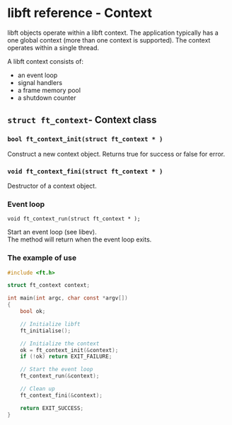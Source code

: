 # libft reference - Context

libft objects operate within a libft context. The application typically has a one global context \(more than one context is supported\). The context operates within a single thread.

A libft context consists of:

* an event loop
* signal handlers
* a frame memory pool
* a shutdown counter

## `struct ft_context`- Context class 

### `bool ft_context_init(struct ft_context * )`

Construct a new context object. Returns true for success or false for error.

### `void ft_context_fini(struct ft_context * )`

Destructor of a context object.

### Event loop

`void ft_context_run(struct ft_context * );`

Start an event loop \(see libev\).  
The method will return when the event loop exits.

### The example of use

```c
#include <ft.h>

struct ft_context context;

int main(int argc, char const *argv[])
{
    bool ok;

    // Initialize libft
    ft_initialise();

    // Initialize the context
    ok = ft_context_init(&context);
    if (!ok) return EXIT_FAILURE;

    // Start the event loop
    ft_context_run(&context);

    // Clean up
    ft_context_fini(&context);

    return EXIT_SUCCESS;
}
```



